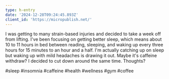 ```yaml
---
type: h-entry
date: '2024-12-28T09:24:45.893Z'
client_id: 'https://micropublish.net/'
---
```

I was getting to many strain-based injuries and decided to take a week off from lifting. I've been focusing on getting better sleep, which means about 10 to 11 hours in bed between reading, sleeping, and waking up every three hours for 15 minutes to an hour and a half. I'm actually catching up on sleep but waking up with mild headaches is drawing it out. Maybe it's caffeine withdraw? I decided to cut down around the same time. Thoughts?

#sleep #insomnia #caffeine #health #wellness #gym #coffee
